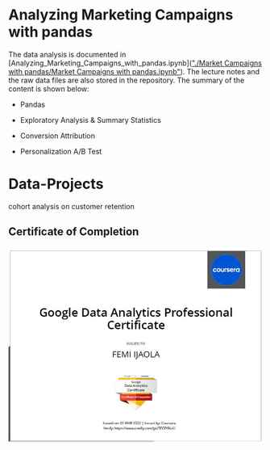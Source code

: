 # Analyzing Marketing Campaigns with pandas

The data analysis is documented in [Analyzing_Marketing_Campaigns_with_pandas.ipynb](["./Market Campaigns with pandas/Market Campaigns with pandas.ipynb"](https://github.com/FemiTheAnalyst/Data-Projects/blob/2818c3f51a4b772dfaaaf1836d0106bc3d32e06a/Market%20Campaigns%20with%20pandas/Market%20Campaigns%20with%20pandas.ipynb)). The lecture notes and the raw data files are also stored in the repository. The summary of the content is shown below:

- Pandas

- Exploratory Analysis & Summary Statistics

- Conversion Attribution

- Personalization A/B Test




# Data-Projects
cohort analysis on customer retention

## Certificate of Completion

![Certificate of Completion](./google/data_cert.JPG)
